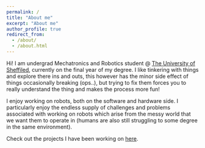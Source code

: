 ```yaml
---
permalink: /
title: "About me"
excerpt: "About me"
author_profile: true
redirect_from: 
  - /about/
  - /about.html
---
```


Hi! I am undergrad Mechatronics and Robotics student @ [The University of Sheffiled](sheffield.ac.uk), currently on the final year of my degree.
I like tinkering with things and explore there ins and outs, this however has the minor side effect of things occasionally breaking (ops..), but trying to fix them
 forces you to really understand the thing and makes the process more fun!

I enjoy working on robots, both on the software and hardware side. I particularly enjoy the endless supply of challenges and problems associated with 
working on robots which arise from the messy world that we want them to operate in (humans are also still struggling to some degree in the same environment).

Check out the projects I have been working on [here](marwan99.github.io/projects).
